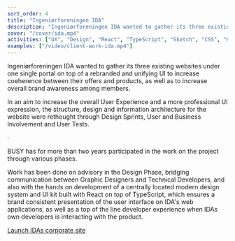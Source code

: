```yaml
---
sort_order: 4
title: "Ingeniørforeningen IDA"
description: "Ingeniørforeningen IDA wanted to gather its three existing websites under one single portal on top of a rebranded and unifying UI to increase coeherence between their offers and products"
cover: "/cover/ida.mp4"
activities: ["UX", "Design", "React", "TypeScript", "Sketch", "CSS", "HTML"]
examples: ["/video/client-work-ida.mp4"]
---
```


Ingeniørforeningen IDA wanted to gather its three existing websites under one single portal on top of a rebranded and unifying UI to increase coeherence between their offers and products, as well as to increase overall brand awareness among members.

In an aim to increase the overall User Experience and a more professional UI expression, the structure, design and information architecture for the website were rethought through Design Sprints, User and Business Involvement and User Tests.

&middot;

BUSY has for more than two years participated in the work on the project through various phases.

Work has been done on advisory in the Design Phase, bridging communication between Graphic Designers and Technical Developers, and also with the hands on development of a centrally located modern design system and UI kit built with React on top of TypeScript, which ensures a brand consistent presentation of the user interface on IDA's web applications, as well as a top of the line developer experience when IDAs own developers is interacting with the product.

<a href="https://ida.dk" target="_blank">Launch IDAs corporate site</a>
